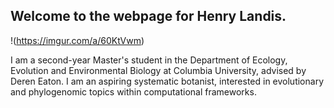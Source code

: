 ## Welcome to the webpage for Henry Landis.

!(https://imgur.com/a/60KtVwm)

I am a second-year Master's student in the Department of Ecology, Evolution and Environmental Biology at Columbia University, advised by Deren Eaton.  I am an aspiring systematic botanist, interested in evolutionary and phylogenomic topics within computational frameworks.
